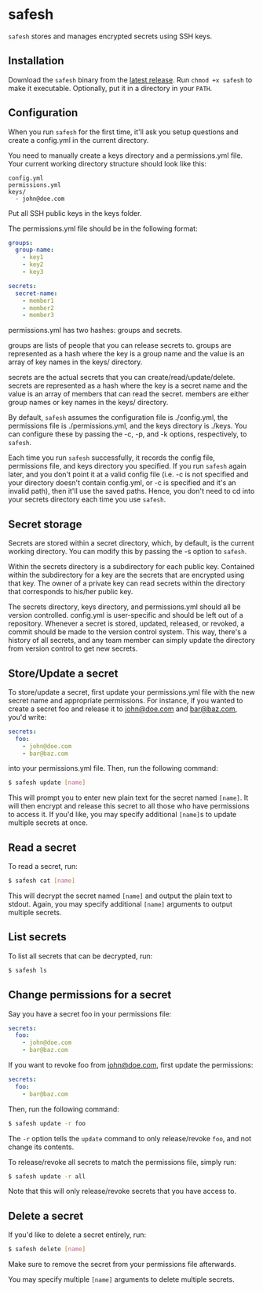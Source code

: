 # safesh
`safesh` stores and manages encrypted secrets using SSH keys.

## Installation
Download the `safesh` binary from the
[latest release](https://github.com/karthikv/safesh/releases/tag/v0.1.0). Run
`chmod +x safesh` to make it executable. Optionally, put it in a directory in
your `PATH`.

## Configuration
When you run `safesh` for the first time, it'll ask you setup questions and
create a config.yml in the current directory.

You need to manually create a keys directory and a permissions.yml file. Your
current working directory structure should look like this:

```
config.yml
permissions.yml
keys/
  - john@doe.com
```

Put all SSH public keys in the keys folder.

The permissions.yml file should be in the following format:

```yml
groups:
  group-name:
    - key1
    - key2
    - key3

secrets:
  secret-name:
    - member1
    - member2
    - member3
```

permissions.yml has two hashes: groups and secrets.

groups are lists of people that you can release secrets to. groups are
represented as a hash where the key is a group name and the value is an array
of key names in the keys/ directory.

secrets are the actual secrets that you can create/read/update/delete. secrets
are represented as a hash where the key is a secret name and the value is an
array of members that can read the secret. members are either group names or
key names in the keys/ directory.

By default, `safesh` assumes the configuration file is ./config.yml, the
permissions file is ./permissions.yml, and the keys directory is ./keys. You
can configure these by passing the -c, -p, and -k options, respectively, to
`safesh`.

Each time you run `safesh` successfully, it records the config file,
permissions file, and keys directory you specified. If you run `safesh` again
later, and you don't point it at a valid config file (i.e. -c is not specified
and your directory doesn't contain config.yml, or -c is specified and it's an
invalid path), then it'll use the saved paths. Hence, you don't need to cd into
your secrets directory each time you use `safesh`.

## Secret storage
Secrets are stored within a secret directory, which, by default, is the current
working directory. You can modify this by passing the -s option to `safesh`.

Within the secrets directory is a subdirectory for each public key. Contained
within the subdirectory for a key are the secrets that are encrypted using that
key. The owner of a private key can read secrets within the directory that
corresponds to his/her public key.

The secrets directory, keys directory, and permissions.yml should all be
version controlled. config.yml is user-specific and should be left out of
a repository. Whenever a secret is stored, updated, released, or revoked,
a commit should be made to the version control system. This way, there's
a history of all secrets, and any team member can simply update the directory
from version control to get new secrets.


## Store/Update a secret
To store/update a secret, first update your permissions.yml file with the new
secret name and appropriate permissions. For instance, if you wanted to create
a secret foo and release it to john@doe.com and bar@baz.com, you'd write:

```yml
secrets:
  foo:
    - john@doe.com
    - bar@baz.com
```

into your permissions.yml file. Then, run the following command:

```sh
$ safesh update [name]
```

This will prompt you to enter new plain text for the secret named `[name]`. It
will then encrypt and release this secret to all those who have permissions to
access it. If you'd like, you may specify additional `[name]`s to update
multiple secrets at once.


## Read a secret
To read a secret, run:

```sh
$ safesh cat [name]
```

This will decrypt the secret named `[name]` and output the plain text to stdout.
Again, you may specify additional `[name]` arguments to output multiple secrets.


## List secrets
To list all secrets that can be decrypted, run:

```sh
$ safesh ls
```


## Change permissions for a secret
Say you have a secret foo in your permissions file:

```yml
secrets:
  foo:
    - john@doe.com
    - bar@baz.com
```

If you want to revoke foo from john@doe.com, first update the permissions:

```yml
secrets:
  foo:
    - bar@baz.com
```

Then, run the following command:

```sh
$ safesh update -r foo
```

The `-r` option tells the `update` command to only release/revoke `foo`,
and not change its contents.

To release/revoke all secrets to match the permissions file, simply run:

```sh
$ safesh update -r all
```

Note that this will only release/revoke secrets that you have access to.


## Delete a secret
If you'd like to delete a secret entirely, run:

```sh
$ safesh delete [name]
```

Make sure to remove the secret from your permissions file afterwards.

You may specify multiple `[name]` arguments to delete multiple secrets.
